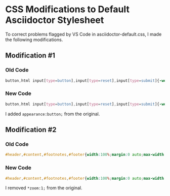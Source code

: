 # CSS Modifications to Default Asciidoctor Stylesheet

To correct problems flagged by VS Code in asciidoctor-default.css, I made the following modifications.

## Modification #1

### Old Code

```css
button,html input[type=button],input[type=reset],input[type=submit]{-webkit-appearance:button;cursor:pointer}
```

### New Code

```css
button,html input[type=button],input[type=reset],input[type=submit]{-webkit-appearance:button; appearance:button;cursor:pointer}
```
I added `appearance:button;` from the original.

## Modification #2

### Old Code

```css
#header,#content,#footnotes,#footer{width:100%;margin:0 auto;max-width:62.5em;*zoom:1;position:relative;padding-left:.9375em;padding-right:.9375em}
```

### New Code

```css
#header,#content,#footnotes,#footer{width:100%;margin:0 auto;max-width:62.5em;position:relative;padding-left:.9375em;padding-right:.9375em}
```

I removed `*zoom:1;` from the original.